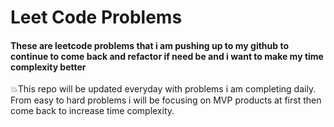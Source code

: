 # Leet Code Problems

#### These are leetcode problems that i am pushing up to my github to continue to come back and refactor if need be and i want to make my time complexity better

:boom:This repo will be updated everyday with problems i am completing daily. From easy to hard problems i will be focusing on MVP products at first then come back to increase time complexity. 
